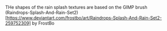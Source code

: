THe shapes of the rain splash textures are based on the GIMP brush 
(Raindrops-Splash-And-Rain-Set2)[https://www.deviantart.com/frostbo/art/Raindrops-Splash-And-Rain-Set2-259752309] by FrostBo
